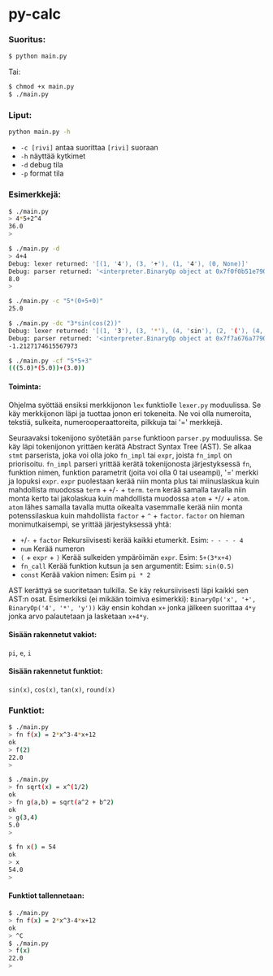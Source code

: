 # py-calc

### Suoritus:
```bash
$ python main.py
```
Tai:
```bash
$ chmod +x main.py
$ ./main.py
```
### Liput:
```bash
python main.py -h
```
- `-c [rivi]` antaa suorittaa `[rivi]` suoraan
- `-h` näyttää kytkimet
- `-d` debug tila
- `-p` format tila



### Esimerkkejä:
```bash
$ ./main.py
> 4*5+2^4
36.0
> 
```
```bash
$ ./main.py -d
> 4+4
Debug: lexer returned: '[(1, '4'), (3, '+'), (1, '4'), (0, None)]'
Debug: parser returned: '<interpreter.BinaryOp object at 0x7f0f0b51e790>'
8.0
> 
```
```bash
$ ./main.py -c "5*(0+5+0)"
25.0
```
```bash
$ ./main.py -dc "3*sin(cos(2))"
Debug: lexer returned: '[(1, '3'), (3, '*'), (4, 'sin'), (2, '('), (4, 'cos'), (2, '('), (1, '2'), (2, ')'), (2, ')'), (0, None)]'
Debug: parser returned: '<interpreter.BinaryOp object at 0x7f7a676a7790>'
-1.2127174615567973
```
```bash
$ ./main.py -cf "5*5+3"
(((5.0)*(5.0))+(3.0))
```



#### Toiminta:
Ohjelma syöttää ensiksi merkkijonon `lex` funktiolle `lexer.py` moduulissa. Se käy merkkijonon läpi ja tuottaa jonon eri tokeneita. Ne voi olla numeroita, tekstiä, sulkeita, numerooperaattoreita, pilkkuja tai '=' merkkejä.

Seuraavaksi tokenijono syötetään `parse` funktioon `parser.py` moduulissa. Se käy läpi tokenijonon yrittäen kerätä Abstract Syntax Tree (AST). Se alkaa `stmt` parserista, joka voi olla joko `fn_impl` tai `expr`, joista `fn_impl` on priorisoitu. `fn_impl` parseri yrittää kerätä tokenijonosta järjestyksessä `fn`, funktion nimen, funktion parametrit (joita voi olla 0 tai useampi), '=' merkki ja lopuksi `expr`. `expr` puolestaan kerää niin monta plus tai miinuslaskua kuin mahdollista muodossa `term` + `+`/`-` + `term`. `term` kerää samalla tavalla niin monta kerto tai jakolaskua kuin mahdollista muodossa `atom` + `*`/`/` + `atom`. `atom` lähes samalla tavalla mutta oikealta vasemmalle kerää niin monta potenssilaskua kuin mahdollista `factor` + `^` + `factor`. `factor` on hieman monimutkaisempi, se yrittää järjestyksessä yhtä:
- `+`/`-` + `factor`
	Rekursiivisesti kerää kaikki etumerkit. Esim: `- - - - 4`
- `num`
	Kerää numeron
- `(` + `expr` + `)`
	Kerää sulkeiden ympäröimän `expr`. Esim: `5+(3*x+4)`
- `fn_call`
	Kerää funktion kutsun ja sen argumentit: Esim: `sin(0.5)`
- `const`
	Kerää vakion nimen: Esim `pi * 2`

AST kerättyä se suoritetaan tulkilla. Se käy rekursiivisesti läpi kaikki sen AST:n osat. Esimerkiksi (ei mikään toimiva esimerkki): `BinaryOp('x', '+', BinaryOp('4', '*', 'y'))` käy ensin kohdan `x+` jonka jälkeen suorittaa `4*y` jonka arvo palautetaan ja lasketaan `x+4*y`.

#### Sisään rakennetut vakiot:
`pi`, `e`, `i`
#### Sisään rakennetut funktiot:
`sin(x)`, `cos(x)`, `tan(x)`, `round(x)`

### Funktiot:
```bash
$ ./main.py
> fn f(x) = 2*x^3-4*x+12
ok
> f(2)
22.0
> 
```
```bash
$ ./main.py
> fn sqrt(x) = x^(1/2)
ok
> fn g(a,b) = sqrt(a^2 + b^2)
ok
> g(3,4)
5.0
> 
```
```bash
$ fn x() = 54
ok
> x
54.0
> 
```
#### Funktiot tallennetaan:
```bash
$ ./main.py
> fn f(x) = 2*x^3-4*x+12
ok
> ^C
$ ./main.py
> f(x)
22.0
> 
```